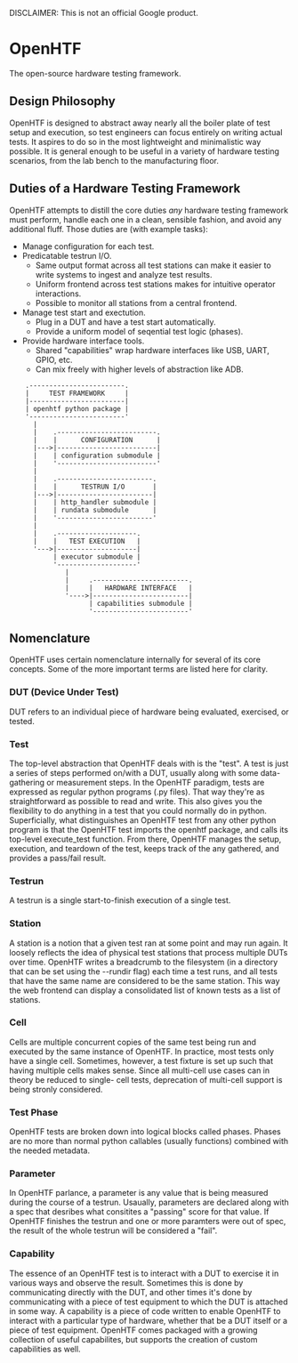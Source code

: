 DISCLAIMER: This is not an official Google product.


# OpenHTF
The open-source hardware testing framework.


## Design Philosophy
OpenHTF is designed to abstract away nearly all the boiler plate of test setup 
and execution, so test engineers can focus entirely on writing actual tests. It
aspires to do so in the most lightweight and minimalistic way possible. It is
general enough to be useful in a variety of hardware testing scenarios, from the
lab bench to the manufacturing floor.


## Duties of a Hardware Testing Framework
OpenHTF attempts to distill the core duties _any_ hardware testing framework 
must perform, handle each one in a clean, sensible fashion, and avoid any 
additional fluff. Those duties are (with example tasks):

  * Manage configuration for each test.
  * Predicatable testrun I/O.
    * Same output format across all test stations can make it easier to write
      systems to ingest and analyze test results.
    * Uniform frontend across test stations makes for intuitive operator
      interactions.
    * Possible to monitor all stations from a central frontend.
  * Manage test start and exectution.
    * Plug in a DUT and have a test start automatically.
    * Provide a uniform model of seqential test logic (phases).
  * Provide hardware interface tools.
    * Shared "capabilities" wrap hardware interfaces like USB, UART, GPIO, etc.
    * Can mix freely with higher levels of abstraction like ADB.


```
    .------------------------.
    |     TEST FRAMEWORK     |
    |------------------------|
    | openhtf python package |
    '------------------------'
      |
      |    .-------------------------.
      |    |      CONFIGURATION      |
      |--->|-------------------------|
      |    | configuration submodule |
      |    '-------------------------'
      |
      |    .------------------------.
      |    |      TESTRUN I/O       |
      |--->|------------------------|
      |    | http_handler submodule |
      |    | rundata submodule      |
      |    '------------------------'
      |
      |    .--------------------.
      |    |   TEST EXECUTION   |
      '--->|--------------------|
           | executor submodule |
           '--------------------'
              |
              |     .------------------------.
              |     |   HARDWARE INTERFACE   |
              '---->|------------------------|
                    | capabilities submodule |
                    '------------------------'
```


## Nomenclature
OpenHTF uses certain nomenclature internally for several of its core concepts.
Some of the more important terms are listed here for clarity.


### DUT (Device Under Test)
DUT refers to an individual piece of hardware being evaluated, exercised, or
tested.


### Test
The top-level abstraction that OpenHTF deals with is the "test". A test is just
a series of steps performed on/with a DUT, usually along with some
data-gathering or measurement steps. In the OpenHTF paradigm, tests are
expressed as regular python programs (.py files). That way they're as
straightforward as possible to read and write. This also gives you the
flexibility to do anything in a test that you could normally do in python.
Superficially, what distinguishes an OpenHTF test from any other python program
is that the OpenHTF test imports the openhtf package, and calls its top-level
execute_test function. From there, OpenHTF manages the setup, execution, and
teardown of the test, keeps track of the any gathered, and provides a pass/fail
result.


### Testrun
A testrun is a single start-to-finish execution of a single test.


### Station
A station is a notion that a given test ran at some point and may run again. It
loosely reflects the idea of physical test stations that process multiple DUTs
over time. OpenHTF writes a breadcrumb to the filesystem (in a directory that
can be set using the --rundir flag) each time a test runs, and all tests that
have the same name are considered to be the same station. This way the web
frontend can display a consolidated list of known tests as a list of stations.


### Cell
Cells are multiple concurrent copies of the same test being run and executed by
the same instance of OpenHTF. In practice, most tests only have a single cell.
Sometimes, however, a test fixture is set up such that having multiple cells
makes sense. Since all multi-cell use cases can in theory be reduced to single-
cell tests, deprecation of multi-cell support is being stronly considered.


### Test Phase
OpenHTF tests are broken down into logical blocks called phases. Phases are no
more than normal python callables (usually functions) combined with the needed
metadata.


### Parameter
In OpenHTF parlance, a parameter is any value that is being measured during the
course of a testrun. Usaually, parameters are declared along with a spec that
desribes what consitites a "passing" score for that value. If OpenHTF finishes
the testrun and one or more paramters were out of spec, the result of the whole
testrun will be considered a "fail".


### Capability
The essence of an OpenHTF test is to interact with a DUT to exercise it in
various ways and observe the result. Sometimes this is done by communicating
directly with the DUT, and other times it's done by communicating with a piece
of test equipment to which the DUT is attached in some way. A capability is a
piece of code written to enable OpenHTF to interact with a particular type of
hardware, whether that be a DUT itself or a piece of test equipment. OpenHTF
comes packaged with a growing collection of useful capabilites, but supports the
creation of custom capabilities as well.
